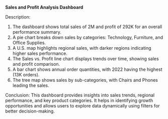 **Sales and Profit Analysis Dashboard**

Description:

1. The dashboard shows total sales of 2M and profit of 292K for an overall performance summary.
2. A pie chart breaks down sales by categories: Technology, Furniture, and Office Supplies.
3. A U.S. map highlights regional sales, with darker regions indicating higher sales performance.
4. The Sales vs. Profit line chart displays trends over time, showing sales and profit comparison.
5. A bar chart shows annual order quantities, with 2022 having the highest (13K orders).
6. The tree map shows sales by sub-categories, with Chairs and Phones leading the sales.

Conclusion:
This dashboard provides insights into sales trends, regional performance, and key product categories. It helps in identifying growth opportunities and allows users to explore 
data dynamically using filters for better decision-making.


